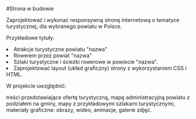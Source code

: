 
#Strona w budowie

Zaprojektować i wykonać responsywną stronę internetową o tematyce turystycznej, dla wybranego powiatu w Polsce.

Przykładowe tytuły:

<li>Atrakcje turystyczne powiatu "nazwa"
<li>Rowerem przez powiat "nazwa"
<li>Szlaki turystyczne i ścieżki rowerowe w powiecie "nazwa".
<li>Zaprojektować layout (układ graficzny) strony z wykorzystaniem CSS i HTML.

W projekcie uwzględnić:

treści przedstawiające ofertę turystyczną,
mapę administracyjną powiatu z podziałem na gminy,
mapy z przykładowymi szlakami turystycznymi,
materiały graficzne: obrazy, wideo, animacje, galerie zdjęć.
